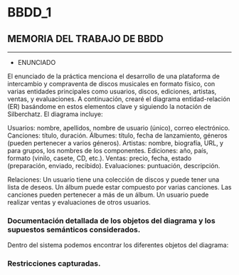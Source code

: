# BBDD_1
## MEMORIA DEL TRABAJO DE BBDD
-------------------------------------------------------------------------------------------------------------------------------------

- ENUNCIADO

El enunciado de la práctica menciona el desarrollo de una plataforma de intercambio y compraventa de discos musicales en formato físico, con varias entidades principales como usuarios, discos, ediciones, artistas, ventas, y evaluaciones. A continuación, crearé el diagrama entidad-relación (ER) basándome en estos elementos clave y siguiendo la notación de Silberchatz. El diagrama incluye:

Usuarios: nombre, apellidos, nombre de usuario (único), correo electrónico.
Canciones: título, duración.
Álbumes: título, fecha de lanzamiento, géneros (pueden pertenecer a varios géneros).
Artistas: nombre, biografía, URL, y para grupos, los nombres de los componentes.
Ediciones: año, país, formato (vinilo, casete, CD, etc.).
Ventas: precio, fecha, estado (preparación, enviado, recibido).
Evaluaciones: puntuación, descripción.

Relaciones:
Un usuario tiene una colección de discos y puede tener una lista de deseos.
Un álbum puede estar compuesto por varias canciones.
Las canciones pueden pertenecer a más de un álbum.
Un usuario puede realizar ventas y evaluaciones de otros usuarios.

### Documentación detallada de los objetos del diagrama y los supuestos semánticos considerados.

Dentro del sistema podemos encontrar los diferentes objetos del diagrama:
### Restricciones capturadas. 